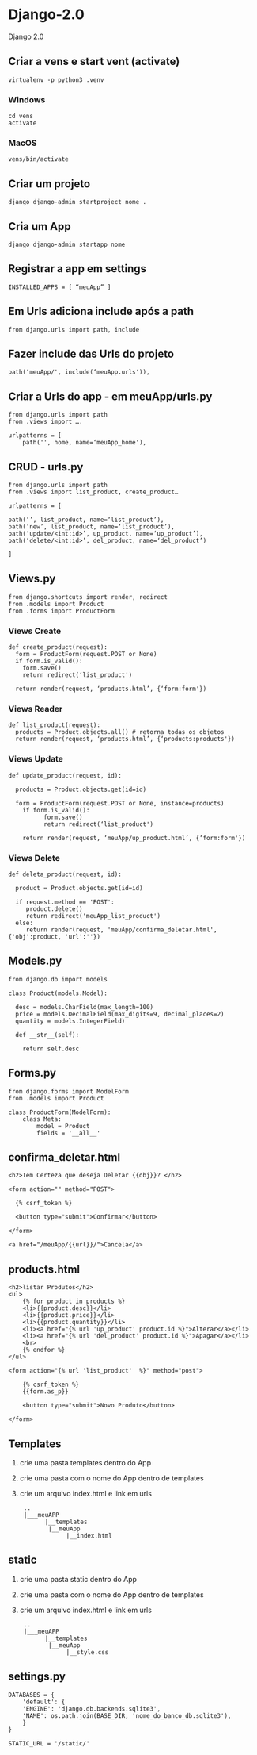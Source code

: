 # Django-2.0

Django 2.0

##  Criar a vens e start vent (activate)

    virtualenv -p python3 .venv

### Windows

    cd vens
    activate

### MacOS

    vens/bin/activate

## Criar um projeto

    django django-admin startproject nome .

## Cria um App

    django django-admin startapp nome

##  Registrar a app em settings

    INSTALLED_APPS = [ “meuApp” ]

##  Em Urls adiciona include após a path

    from django.urls import path, include

##  Fazer include das Urls do projeto

    path(‘meuApp/', include(‘meuApp.urls')),

## Criar a Urls do app - em meuApp/urls.py

    from django.urls import path
    from .views import ….

    urlpatterns = [
        path('', home, name=‘meuApp_home'),

## CRUD - urls.py

    from django.urls import path
    from .views import list_product, create_product…

    urlpatterns = [

    path(‘’, list_product, name=‘list_product’),
    path(’new’, list_product, name=‘list_product’),
    path(‘update/<int:id>’, up_product, name=‘up_product’),
    path(‘delete/<int:id>’, del_product, name=‘del_product’)

    ]

## Views.py

    from django.shortcuts import render, redirect
    from .models import Product
    from .forms import ProductForm

###  Views Create

    def create_product(request):
      form = ProductForm(request.POST or None)
      if form.is_valid():
        form.save()
        return redirect(‘list_product')

      return render(request, ‘products.html’, {‘form:form'})


### Views Reader

    def list_product(request):
      products = Product.objects.all() # retorna todas os objetos
      return render(request, ‘products.html’, {‘products:products'})
	
### Views Update

    def update_product(request, id):

      products = Product.objects.get(id=id)

      form = ProductForm(request.POST or None, instance=products)
        if form.is_valid():
              form.save()
              return redirect(‘list_product')

        return render(request, ‘meuApp/up_product.html’, {‘form:form'})

### Views Delete

    def deleta_product(request, id):

      product = Product.objects.get(id=id)

      if request.method == 'POST':
         product.delete()
         return redirect('meuApp_list_product')
      else:
         return render(request, 'meuApp/confirma_deletar.html', {'obj':product, 'url':''})


## Models.py

    from django.db import models

    class Product(models.Model):
    
      desc = models.CharField(max_length=100)
      price = models.DecimalField(max_digits=9, decimal_places=2)
      quantity = models.IntegerField)

      def __str__(self):

        return self.desc

## Forms.py

    from django.forms import ModelForm
    from .models import Product

    class ProductForm(ModelForm):
        class Meta:
            model = Product
            fields = '__all__'
          
## confirma_deletar.html

    <h2>Tem Certeza que deseja Deletar {{obj}}? </h2>

    <form action="" method="POST">

      {% csrf_token %}

      <button type="submit">Confirmar</button>

    </form>

    <a href="/meuApp/{{url}}/">Cancela</a>
    
 ## products.html
 
	<h2>listar Produtos</h2>
	<ul>
		{% for product in products %}
		<li>{{product.desc}}</li>
		<li>{{product.price}}</li>
		<li>{{product.quantity}}</li>
		<li><a href="{% url 'up_product' product.id %}">Alterar</a></li>
		<li><a href="{% url 'del_product' product.id %}">Apagar</a></li>
		<br>
		{% endfor %}
	</ul>

	<form action="{% url 'list_product'  %}" method="post">

		{% csrf_token %}
		{{form.as_p}}

		<button type="submit">Novo Produto</button>

	</form>
	
## Templates

1) crie uma pasta templates dentro do App
2) crie uma pasta com o nome do App dentro de templates
3) crie um arquivo index.html e link em urls

		..
		|___meuAPP
		      |__templates
			   |__meuApp
			        |__index.html	
	   
## static

1) crie uma pasta static dentro do App
2) crie uma pasta com o nome do App dentro de templates
3) crie um arquivo index.html e link em urls

		..
		|___meuAPP
		      |__templates
			   |__meuApp
			        |__style.css		
	     
## settings.py
	
	DATABASES = {
	    'default': {
		'ENGINE': 'django.db.backends.sqlite3',
		'NAME': os.path.join(BASE_DIR, 'nome_do_banco_db.sqlite3'),
	    }
	}

	STATIC_URL = '/static/'
	

